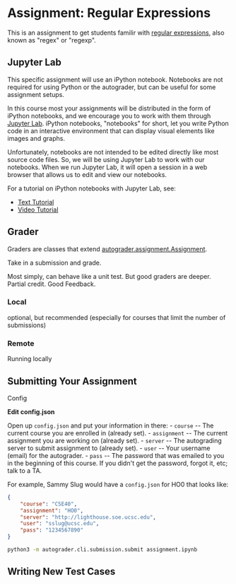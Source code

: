 # Assignment: Regular Expressions

This is an assignment to get students familir with [regular expressions](https://en.wikipedia.org/wiki/Regular_expression),
also known as "regex" or "regexp".

## Jupyter Lab

This specific assignment will use an iPython notebook.
Notebooks are not required for using Python or the autograder,
but can be useful for some assignment setups.



In this course most your assignments will be distributed in the form of iPython notebooks,
and we encourage you to work with them through [Jupyter Lab](https://jupyter.org/).
iPython notebooks, "notebooks" for short, let you write Python code in an interactive environment that
can display visual elements like images and graphs.

Unfortunately, notebooks are not intended to be edited directly like most source code files.
So, we will be using Jupyter Lab to work with our notebooks.
When we run Jupyter Lab, it will open a session in a web browser that allows us to edit and view our notebooks.

For a tutorial on iPython notebooks with Jupyter Lab, see:
 - [Text Tutorial](https://www.dataquest.io/blog/jupyter-notebook-tutorial/)
 - [Video Tutorial](https://www.youtube.com/watch?v=HW29067qVWk)

## Grader

Graders are classes that extend [autograder.assignment.Assignment](https://github.com/eriq-augustine/autograder-py/blob/main/autograder/assignment.py).

Take in a submission and grade.

Most simply, can behave like a unit test.
But good graders are deeper.
Partial credit.
Good Feedback.

### Local

optional, but recommended
(especially for courses that limit the number of submissions)

### Remote

Running locally

## Submitting Your Assignment

Config



**Edit config.json**

Open up `config.json` and put your information in there:
    - `course` -- The current course you are enrolled in (already set).
    - `assignment` -- The current assignment you are working on (already set).
    - `server` -- The autograding server to submit assignment to (already set).
    - `user` -- Your username (email) for the autograder.
    - `pass` -- The password that was emailed to you in the beginning of this course.
                    If you didn't get the password, forgot it, etc; talk to a TA.

For example, Sammy Slug would have a `config.json` for HO0 that looks like:
```json
{
    "course": "CSE40",
    "assignment": "HO0",
    "server": "http://lighthouse.soe.ucsc.edu",
    "user": "sslug@ucsc.edu",
    "pass": "1234567890"
}
```

```sh
python3 -m autograder.cli.submission.submit assignment.ipynb
```

## Writing New Test Cases
